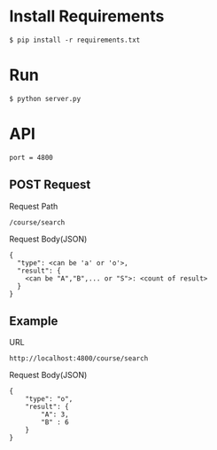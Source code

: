 # Install Requirements
```
$ pip install -r requirements.txt
```
# Run

```
$ python server.py
```

# API
```
port = 4800
```
## POST Request
Request Path
```
/course/search 
```
Request Body(JSON)
```
{
  "type": <can be 'a' or 'o'>,
  "result": {
    <can be "A","B",... or "S">: <count of result>
  }
}
```

## Example

URL
```
http://localhost:4800/course/search
```

Request Body(JSON)
```
{
    "type": "o",
    "result": {
        "A": 3,
        "B" : 6
    }
}
```
